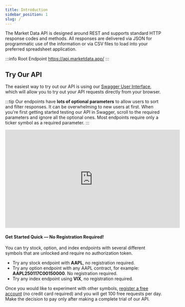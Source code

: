 ```yaml
---
title: Introduction
sidebar_position: 1
slug: /
---
```


The Market Data API is designed around REST and supports standard HTTP response codes and methods. All responses are delivered via JSON for programmatic use of the information or via CSV files to load into your preferred spreadsheet application.

:::info Root Endpoint
https://api.marketdata.app/
:::

## Try Our API

The easiest way to try out our API is using our [Swagger User Interface](https://api.marketdata.app/), which will allow you to try out your API requests directly from your browser.

:::tip
Our endpoints have **lots of optional parameters** to allow users to sort and filter responses. It can be overwhelming to new users at first. When you're first getting started testing our API in Swagger, scroll to the required parameters and ignore all the optional ones. Most endpoints require only a ticker symbol as a required parameter.
:::

<iframe width="560" height="315" src="https://www.youtube.com/embed/tOIZi7s6nqQ?si=sFxMcDQGsfnQHhhb" title="YouTube video player" frameborder="0" allow="accelerometer; autoplay; clipboard-write; encrypted-media; gyroscope; picture-in-picture; web-share" allowfullscreen></iframe>

#### Get Started Quick — No Registration Required!

You can try stock, option, and index endpoints with several different symbols that are unlocked and require no authorization token. 

- Try any stock endpoint with **AAPL**, no registration required.
- Try any option endpoint with any AAPL contract, for example: **AAPL250117C00150000**. No registration required.
- Try any index endpoint using **VIX**, no registration required.

Once you would like to experiment with other symbols, [register a free account](https://www.marketdata.app/signup/) (no credit card required) and you will get 100 free requests per day. Make the decision to pay only after making a complete trial of our API.
